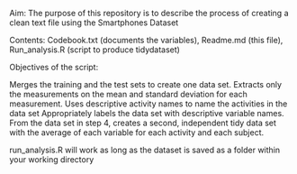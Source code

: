 Aim: The purpose of this repository is to describe the process of creating a clean text file using the Smartphones Dataset

Contents: Codebook.txt (documents the variables), Readme.md (this file), Run_analysis.R (script to produce tidydataset)

Objectives of the script:

Merges the training and the test sets to create one data set.
Extracts only the measurements on the mean and standard deviation for each measurement.
Uses descriptive activity names to name the activities in the data set
Appropriately labels the data set with descriptive variable names.
From the data set in step 4, creates a second, independent tidy data set with the average of each variable for each activity and each subject.


run_analysis.R will work as long as the dataset is saved as a folder within your working directory
